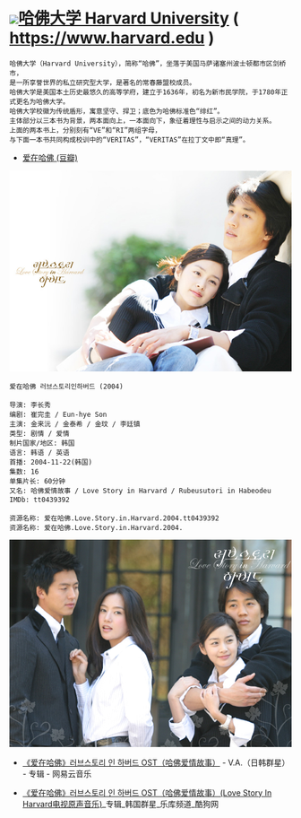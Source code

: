# <img src="https://www.harvard.edu/favicon.ico"/>[哈佛大学 Harvard University](https://www.harvard.edu) ( https://www.harvard.edu )
```
哈佛大学（Harvard University），简称“哈佛”，坐落于美国马萨诸塞州波士顿都市区剑桥市，
是一所享誉世界的私立研究型大学，是著名的常春藤盟校成员。
哈佛大学是美国本土历史最悠久的高等学府，建立于1636年，初名为新市民学院，于1780年正式更名为哈佛大学。
哈佛大学校徽为传统盾形，寓意坚守、捍卫；底色为哈佛标准色“绯红”。
主体部分以三本书为背景，两本面向上，一本面向下，象征着理性与启示之间的动力关系。
上面的两本书上，分别刻有“VE”和“RI”两组字母，
与下面一本书共同构成校训中的“VERITAS”，“VERITAS”在拉丁文中即“真理”。
```

- [爱在哈佛 (豆瓣)](https://movie.douban.com/subject/1756844/)

<img src="https://github.com/inchoong/go/blob/master/azhf/0.png?raw=true"  alt="爱在哈佛 러브스토리인하버드 (2004)" />

```
爱在哈佛 러브스토리인하버드 (2004)

导演: 李长秀
编剧: 崔完圭 / Eun-hye Son
主演: 金来沅 / 金泰希 / 金玟 / 李廷镇
类型: 剧情 / 爱情
制片国家/地区: 韩国
语言: 韩语 / 英语
首播: 2004-11-22(韩国)
集数: 16
单集片长: 60分钟
又名: 哈佛爱情故事 / Love Story in Harvard / Rubeusutori in Habeodeu
IMDb: tt0439392

资源名称: 爱在哈佛.Love.Story.in.Harvard.2004.tt0439392
资源名称: 爱在哈佛.Love.Story.in.Harvard.2004.
```
<img src="https://github.com/inchoong/go/blob/master/azhf/1.png?raw=true"  alt="爱在哈佛 러브스토리인하버드 (2004)" />

- [《爱在哈佛》러브스토리 인 하버드 OST（哈佛爱情故事）](https://music.163.com/#/album?id=531837) - V.A.（日韩群星） - 专辑 - 网易云音乐

- [《爱在哈佛》러브스토리 인 하버드 OST（哈佛爱情故事）(Love Story In Harvard电视原声音乐)](https://www.kugou.com/yy/album/single/1400285.html)_专辑_韩国群星_乐库频道_酷狗网
